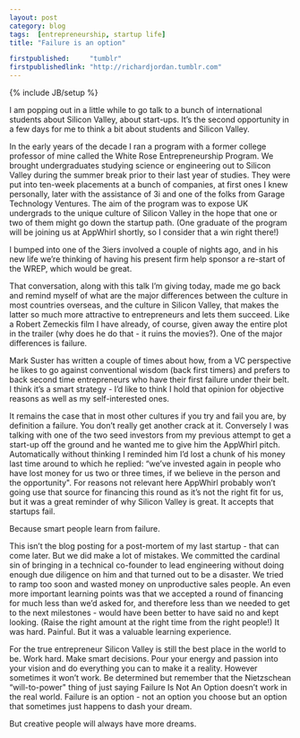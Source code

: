```yaml
---
layout: post
category: blog
tags:  [entrepreneurship, startup life]
title: "Failure is an option"

firstpublished:     "tumblr"
firstpublishedlink: "http://richardjordan.tumblr.com"
---
```

{% include JB/setup %}

I am popping out in a little while to go talk to a bunch of international students about Silicon Valley, about start-ups.  It’s the second opportunity in a few days for me to think a bit about students and Silicon Valley.

In the early years of the decade I ran a program with a former college professor of mine called the White Rose Entrepreneurship Program.  We brought undergraduates studying science or engineering out to Silicon Valley during the summer break prior to their last year of studies.  They were put into ten-week placements at a bunch of companies, at first ones I knew personally, later with the assistance of 3i and one of the folks from Garage Technology Ventures.  The aim of the program was to expose UK undergrads to the unique culture of Silicon Valley in the hope that one or two of them might go down the startup path.  (One graduate of the program will be joining us at AppWhirl shortly, so I consider that a win right there!)

I bumped into one of the 3iers involved a couple of nights ago, and in his new life we’re thinking of having his present firm help sponsor a re-start of the WREP, which would be great.

That conversation, along with this talk I’m giving today, made me go back and remind myself of what are the major differences between the culture in most countries overseas, and the culture in Silicon Valley, that makes the latter so much more attractive to entrepreneurs and lets them succeed.  Like a Robert Zemeckis film I have already, of course, given away the entire plot in the trailer (why does he do that - it ruins the movies?).  One of the major differences is failure.

Mark Suster has written a couple of times about how, from a VC perspective he likes to go against conventional wisdom (back first timers) and prefers to back second time entrepreneurs who have their first failure under their belt.  I think it’s a smart strategy - I’d like to think I hold that opinion for objective reasons as well as my self-interested ones.

It remains the case that in most other cultures if you try and fail you are, by definition a failure.  You don’t really get another crack at it.  Conversely I was talking with one of the two seed investors from my previous attempt to get a start-up off the ground and he wanted me to give him the AppWhirl pitch.  Automatically without thinking I reminded him I’d lost a chunk of his money last time around to which he replied: “we’ve invested again in people who have lost money for us two or three times, if we believe in the person and the opportunity".  For reasons not relevant here AppWhirl probably won’t going use that source for financing this round as it’s not the right fit for us, but it was a great reminder of why Silicon Valley is great.  It accepts that startups fail.

Because smart people learn from failure.

This isn’t the blog posting for a post-mortem of my last startup - that can come later.  But we did make a lot of mistakes.  We committed the cardinal sin of bringing in a technical co-founder to lead engineering without doing enough due diligence on him and that turned out to be a disaster.  We tried to ramp too soon and wasted money on unproductive sales people.  An even more important learning points was that we accepted a round of financing for much less than we’d asked for, and therefore less than we needed to get to the next milestones - would have been better to have said no and kept looking.  (Raise the right amount at the right time from the right people!)  It was hard.  Painful.  But it was a valuable learning experience.

For the true entrepreneur Silicon Valley is still the best place in the world to be.  Work hard.  Make smart decisions.  Pour your energy and passion into your vision and do everything you can to make it a reality.  However sometimes it won’t work.  Be determined but remember that the Nietzschean “will-to-power" thing of just saying Failure Is Not An Option doesn’t work in the real world.  Failure is an option - not an option you choose but an option that sometimes just happens to dash your dream.

But creative people will always have more dreams.
